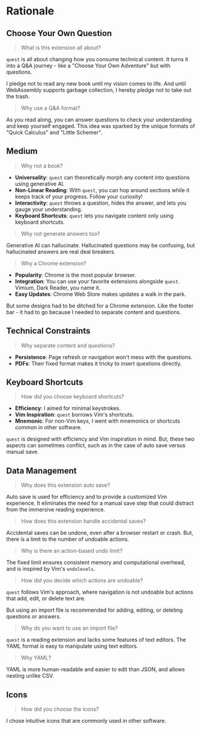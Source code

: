 # Rationale

## Choose Your Own Question

> What is this extension all about?

`quest` is all about changing how you consume technical content. It turns it into a Q&A journey - like a "Choose Your Own Adventure" but with questions.

I pledge not to read any new book until my vision comes to life. And until WebAssembly supports garbage collection, I hereby pledge not to take out the trash.

> Why use a Q&A format?

As you read along, you can answer questions to check your understanding and keep yourself engaged. This idea was sparked by the unique formats of "Quick Calculus" and "Little Schemer".

## Medium

> Why not a book?

- **Universality**: `quest` can theoretically morph any content into questions using generative AI.
- **Non-Linear Reading**: With `quest`, you can hop around sections while it keeps track of your progress. Follow your curiosity!
- **Interactivity**: `quest` throws a question, hides the answer, and lets you gauge your understanding.
- **Keyboard Shortcuts**: `quest` lets you navigate content only using keyboard shortcuts.

> Why not generate answers too?

Generative AI can hallucinate. Hallucinated questions may be confusing, but hallucinated answers are real deal breakers.

> Why a Chrome extension?

- **Popularity**: Chrome is the most popular browser.
- **Integration**: You can use your favorite extensions alongside `quest`. Vimium, Dark Reader, you name it.
- **Easy Updates**: Chrome Web Store makes updates a walk in the park.

But some designs had to be ditched for a Chrome extension. Like the footer bar - it had to go because I needed to separate content and questions.

## Technical Constraints

> Why separate content and questions?

- **Persistence**: Page refresh or navigation won't mess with the questions.
- **PDFs**: Their fixed format makes it tricky to insert questions directly.

## Keyboard Shortcuts

> How did you choose keyboard shortcuts?

- **Efficiency**: I aimed for minimal keystrokes.
- **Vim Inspiration**: `quest` borrows Vim's shortcuts.
- **Mnemonic**: For non-Vim keys, I went with mnemonics or shortcuts common in other software.

`quest` is designed with efficiency and Vim inspiration in mind. But, these two aspects can sometimes conflict, such as in the case of auto save versus manual save.

## Data Management

> Why does this extension auto save?

Auto save is used for efficiency and to provide a customized Vim experience. It eliminates the need for a manual save step that could distract from the immersive reading experience.

> How does this extension handle accidental saves?

Accidental saves can be undone, even after a browser restart or crash. But, there is a limit to the number of undoable actions.

> Why is there an action-based undo limit?

The fixed limit ensures consistent memory and computational overhead, and is inspired by Vim's `undolevels`.

> How did you decide which actions are undoable?

`quest` follows Vim's approach, where navigation is not undoable but actions that add, edit, or delete text are.

But using an import file is recommended for adding, editing, or deleting questions or answers.

> Why do you want to use an import file?

`quest` is a reading extension and lacks some features of text editors. The YAML format is easy to manipulate using text editors.

> Why YAML?

YAML is more human-readable and easier to edit than JSON, and allows nesting unlike CSV.

## Icons

> How did you choose the icons?

I chose intuitive icons that are commonly used in other software.

